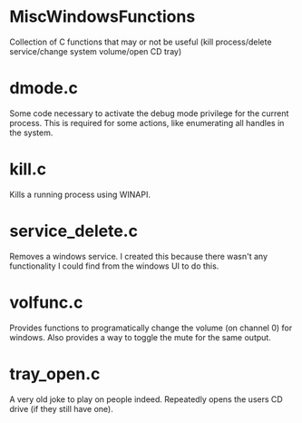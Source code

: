 MiscWindowsFunctions
====================

Collection of C functions that may or not be useful (kill process/delete service/change system volume/open CD tray)

# dmode.c

Some code necessary to activate the debug mode privilege for the current process. This is required for some actions, like 
enumerating all handles in the system.

# kill.c

Kills a running process using WINAPI. 

# service_delete.c

Removes a windows service. I created this because there wasn't any functionality I could find from the windows UI to do this.

# volfunc.c

Provides functions to programatically change the volume (on channel 0) for windows. Also provides a way to toggle the mute for the same output.

# tray_open.c

A very old joke to play on people indeed. Repeatedly opens the users CD drive (if they still have one).
